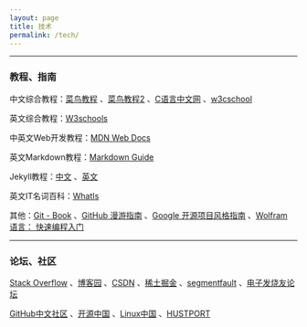 ```yaml
---
layout: page
title: 技术
permalink: /tech/
---
```



---

### 教程、指南

中文综合教程：<a href="https://www.runoob.com/" target="_blank">菜鸟教程</a> 、<a href="https://www.cainiaojc.com/" target="_blank">菜鸟教程2</a> 、<a href="http://c.biancheng.net/sitemap/" target="_blank">C语言中文网</a> 、<a href="https://www.w3cschool.cn/tutorial" target="_blank">w3cschool</a> 

英文综合教程：<a href="https://www.w3schools.com/" target="_blank">W3schools</a> 

中英文Web开发教程：<a href="https://developer.mozilla.org/zh-CN/docs/Web" target="_blank">MDN Web Docs</a> 

英文Markdown教程：<a href="https://www.markdownguide.org/cheat-sheet/" target="_blank">Markdown Guide</a> 

Jekyll教程：<a href="https://jekyllcn.com/docs/home/" target="_blank">中文</a> 、<a href="https://jekyllrb.com/docs/" target="_blank">英文</a> 

英文IT名词百科：<a href="https://whatis.techtarget.com/" target="_blank">WhatIs</a> 

其他：<a href="https://git-scm.com/book/zh/v2" target="_blank">Git - Book</a> 、<a href="https://github.phodal.com/" target="_blank">GitHub 漫游指南</a> 、<a href="https://zh-google-styleguide.readthedocs.io/en/latest/contents/" target="_blank">Google 开源项目风格指南</a> 、<a href="https://www.wolfram.com/language/fast-introduction-for-programmers/zh/" target="_blank">Wolfram 语言： 快速编程入门</a> 

---

### 论坛、社区

<a href="https://stackoverflow.com/" target="_blank">Stack Overflow</a> 、<a href="https://www.cnblogs.com/" target="_blank">博客园</a> 、<a href="https://www.csdn.net/" target="_blank">CSDN</a> 、<a href="https://juejin.cn/" target="_blank">稀土掘金</a> 、<a href="https://segmentfault.com/" target="_blank">segmentfault</a> 、<a href="https://bbs.elecfans.com/" target="_blank">电子发烧友论坛</a> 

<a href="https://www.githubs.cn/" target="_blank">GitHub中文社区</a> 、<a href="https://www.oschina.net/" target="_blank">开源中国</a> 、<a href="https://linux.cn/" target="_blank">Linux中国</a> 、<a href="https://hustport.com/" target="_blank">HUSTPORT</a> 

